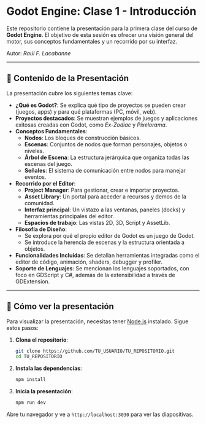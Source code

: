 # Godot Engine: Clase 1 - Introducción

Este repositorio contiene la presentación para la primera clase del curso de **Godot Engine**. El objetivo de esta sesión es ofrecer una visión general del motor, sus conceptos fundamentales y un recorrido por su interfaz.

Autor: _Raúl F. Lacabanne_

-----

## 📜 Contenido de la Presentación

La presentación cubre los siguientes temas clave:

  * **¿Qué es Godot?**: Se explica qué tipo de proyectos se pueden crear (juegos, apps) y para qué plataformas (PC, móvil, web).
  * **Proyectos destacados**: Se muestran ejemplos de juegos y aplicaciones exitosas creadas con Godot, como *Ex-Zodiac* y *Pixelorama*.
  * **Conceptos Fundamentales**:
      * **Nodos**: Los bloques de construcción básicos.
      * **Escenas**: Conjuntos de nodos que forman personajes, objetos o niveles.
      * **Árbol de Escena**: La estructura jerárquica que organiza todas las escenas del juego.
      * **Señales**: El sistema de comunicación entre nodos para manejar eventos.
  * **Recorrido por el Editor**:
      * **Project Manager**: Para gestionar, crear e importar proyectos.
      * **Asset Library**: Un portal para acceder a recursos y demos de la comunidad.
      * **Interfaz principal**: Un vistazo a las ventanas, paneles (docks) y herramientas principales del editor.
      * **Espacios de trabajo**: Las vistas 2D, 3D, Script y AssetLib.
  * **Filosofía de Diseño**:
      * Se explora por qué el propio editor de Godot es un juego de Godot.
      * Se introduce la herencia de escenas y la estructura orientada a objetos.
  * **Funcionalidades Incluidas**: Se detallan herramientas integradas como el editor de código, animación, shaders, debugger y profiler.
  * **Soporte de Lenguajes**: Se mencionan los lenguajes soportados, con foco en GDScript y C\#, además de la extensibilidad a través de GDExtension.

-----

## 🚀 Cómo ver la presentación

Para visualizar la presentación, necesitas tener [Node.js](https://nodejs.org/) instalado. Sigue estos pasos:

1.  **Clona el repositorio**:

    ```bash
    git clone https://github.com/TU_USUARIO/TU_REPOSITORIO.git
    cd TU_REPOSITORIO
    ```

2.  **Instala las dependencias**:

    ```bash
    npm install
    ```

3.  **Inicia la presentación**:

    ```bash
    npm run dev
    ```

Abre tu navegador y ve a `http://localhost:3030` para ver las diapositivas.